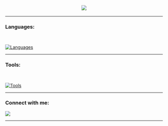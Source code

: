 <h1 align="center">
    <img src="https://readme-typing-svg.herokuapp.com/?font=Righteous&size=35&center=true&vCenter=true&width=500&height=70&duration=3000&lines=Natanco" />
</h1>

---

### Languages:
<div style="display: inline_block"><br>

[![Languages](https://skillicons.dev/icons?i=python,dart,javascript,c,bash,typescript&perline=3)](https://skillicons.dev)
</div>

---

### Tools:
<div style="display: inline_block"><br>

[![Tools](https://skillicons.dev/icons?i=linux,git,github,vue,flutter,firebase,aws,gcp,pytorch&perline=3)](https://skillicons.dev)
</div>

---

### Connect with me:
<div> 
  <a href="https://www.linkedin.com/in/natã-camargo-oliveira-104303250/" target="_blank"><img src="https://img.shields.io/badge/-LinkedIn-%230077B5?style=for-the-badge&logo=linkedin&logoColor=white" target="_blank"></a>
</div>

---
